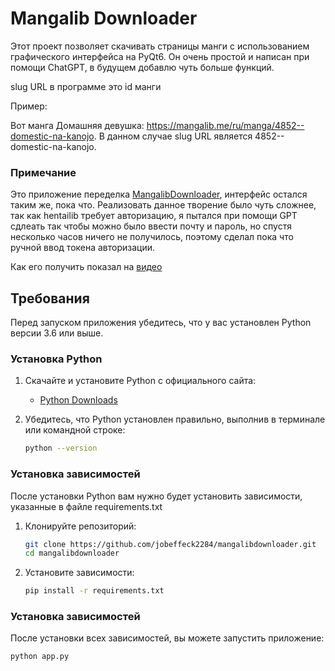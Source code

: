 # Mangalib Downloader

Этот проект позволяет скачивать страницы манги с использованием графического интерфейса на PyQt6. Он очень простой и написан при помощи ChatGPT, в будущем добавлю чуть больше функций.

slug URL в программе это id манги

Пример:

Вот манга Домашняя девушка: https://mangalib.me/ru/manga/4852--domestic-na-kanojo. В данном случае slug URL является 4852--domestic-na-kanojo.

### Примечание

Это приложение переделка [MangalibDownloader](https://github.com/jobeffeck2284/mangalibdownloader), интерфейс остался таким же, пока что. Реализовать данное творение было чуть сложнее, так как hentailib требует авторизацию, я пытался при помощи GPT сдлеать так чтобы можно было ввести почту и пароль, но спустя несколько часов ничего не получилось, поэтому сделал пока что ручной ввод токена авторизации.

Как его получить показал на [видео](https://youtu.be/x14csdmNcg0)

## Требования

Перед запуском приложения убедитесь, что у вас установлен Python версии 3.6 или выше.

### Установка Python

1. Скачайте и установите Python с официального сайта:
   - [Python Downloads](https://www.python.org/downloads/)

2. Убедитесь, что Python установлен правильно, выполнив в терминале или командной строке:
   ```bash
   python --version
### Установка зависимостей

После установки Python вам нужно будет установить зависимости, указанные в файле requirements.txt

1. Клонируйте репозиторий:
   ```bash
   git clone https://github.com/jobeffeck2284/mangalibdownloader.git
   cd mangalibdownloader
2. Установите зависимости:
   ```bash
   pip install -r requirements.txt
### Установка зависимостей

После установки всех зависимостей, вы можете запустить приложение:
   ```bash
   python app.py
